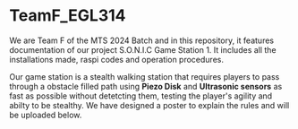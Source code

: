 # TeamF_EGL314

We are Team F of the MTS 2024 Batch and in this repository, it features documentation of our project S.O.N.I.C Game Station 1. It includes all the installations made, raspi codes and operation procedures. 

Our game station is a stealth walking station that requires players to pass through a obstacle filled path using <b>Piezo Disk</b> and <b>Ultrasonic sensors</b> as fast as possible without detetcting them, testing the player's agility and abilty to be stealthy. 
We have designed a poster to explain the rules and will be uploaded below.